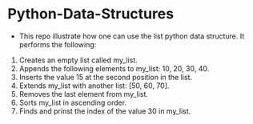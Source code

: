﻿# Python-Data-Structures
 - This repo illustrate how one can use the list python data structure. It performs the following:
  1. Creates an empty list called my_list.
  2. Appends the following elements to my_list: 10, 20, 30, 40.
  3. Inserts the value 15 at the second position in the list.
  4. Extends my_list with another list: [50, 60, 70].
  5. Removes the last element from my_list.
  6. Sorts my_list in ascending order.
  7. Finds and prinst the index of the value 30 in my_list.
